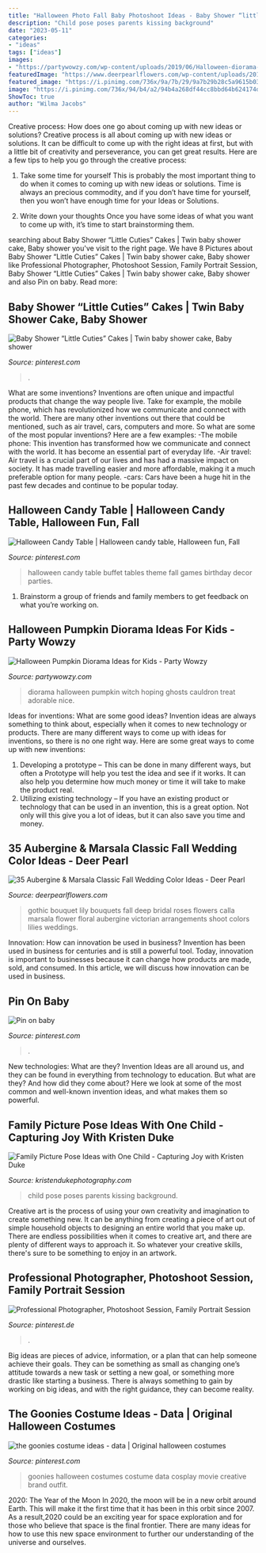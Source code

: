 ```yaml
---
title: "Halloween Photo Fall Baby Photoshoot Ideas - Baby Shower “little Cuties” Cakes"
description: "Child pose poses parents kissing background"
date: "2023-05-11"
categories:
- "ideas"
tags: ["ideas"]
images:
- "https://partywowzy.com/wp-content/uploads/2019/06/Halloween-diorama-DIY.jpg"
featuredImage: "https://www.deerpearlflowers.com/wp-content/uploads/2015/07/deep-red-roses-and-lily-wedding-bouquet.jpg"
featured_image: "https://i.pinimg.com/736x/9a/7b/29/9a7b29b28c5a9615b0347f547eb23877--halloween-games-halloween-party-ideas.jpg"
image: "https://i.pinimg.com/736x/94/b4/a2/94b4a268df44cc8bbd64b624174d7cef.jpg"
ShowToc: true
author: "Wilma Jacobs"
---
```



Creative process: How does one go about coming up with new ideas or solutions?
Creative process is all about coming up with new ideas or solutions. It can be difficult to come up with the right ideas at first, but with a little bit of creativity and perseverance, you can get great results. Here are a few tips to help you go through the creative process:
1. Take some time for yourself 
This is probably the most important thing to do when it comes to coming up with new ideas or solutions. Time is always an precious commodity, and if you don’t have time for yourself, then you won’t have enough time for your Ideas or Solutions.

2. Write down your thoughts 
Once you have some ideas of what you want to come up with, it’s time to start brainstorming them.

	

		
searching about Baby Shower “Little Cuties” Cakes | Twin baby shower cake, Baby shower you've visit to the right page. We have 8 Pictures about Baby Shower “Little Cuties” Cakes | Twin baby shower cake, Baby shower like Professional Photographer, Photoshoot Session, Family Portrait Session, Baby Shower “Little Cuties” Cakes | Twin baby shower cake, Baby shower and also Pin on baby. Read more:
		
    
## Baby Shower “Little Cuties” Cakes | Twin Baby Shower Cake, Baby Shower

<img loading=lazy src="https://i.pinimg.com/736x/94/b4/a2/94b4a268df44cc8bbd64b624174d7cef.jpg" onerror="this.onerror=null;this.src='https://tse2.mm.bing.net/th?id=OIP.xTi7Ug_Vr58Lry5hOEcA_AHaJ3&amp;pid=15.1';" alt="Baby Shower “Little Cuties” Cakes | Twin baby shower cake, Baby shower">

_Source: pinterest.com_

>. 

	

What are some inventions?
Inventions are often unique and impactful products that change the way people live. Take for example, the mobile phone, which has revolutionized how we communicate and connect with the world. There are many other inventions out there that could be mentioned, such as air travel, cars, computers and more. So what are some of the most popular inventions? Here are a few examples: 
-The mobile phone: This invention has transformed how we communicate and connect with the world. It has become an essential part of everyday life. 
-Air travel: Air travel is a crucial part of our lives and has had a massive impact on society. It has made travelling easier and more affordable, making it a much preferable option for many people. 
-cars: Cars have been a huge hit in the past few decades and continue to be popular today.

    
## Halloween Candy Table | Halloween Candy Table, Halloween Fun, Fall

<img loading=lazy src="https://i.pinimg.com/736x/9a/7b/29/9a7b29b28c5a9615b0347f547eb23877--halloween-games-halloween-party-ideas.jpg" onerror="this.onerror=null;this.src='https://tse2.mm.bing.net/th?id=OIP.-ygIy4p4xvYaWVKagi9sawHaFj&amp;pid=15.1';" alt="Halloween Candy Table | Halloween candy table, Halloween fun, Fall">

_Source: pinterest.com_

>halloween candy table buffet tables theme fall games birthday decor parties. 

	

1. Brainstorm a group of friends and family members to get feedback on what you’re working on.

    
## Halloween Pumpkin Diorama Ideas For Kids - Party Wowzy

<img loading=lazy src="https://partywowzy.com/wp-content/uploads/2019/06/Halloween-diorama-DIY.jpg" onerror="this.onerror=null;this.src='https://tse4.mm.bing.net/th?id=OIP.1Um-PD-HlHE4PQA2phVV4AHaNK&amp;pid=15.1';" alt="Halloween Pumpkin Diorama Ideas for Kids - Party Wowzy">

_Source: partywowzy.com_

>diorama halloween pumpkin witch hoping ghosts cauldron treat adorable nice. 

	

Ideas for inventions: What are some good ideas?
Invention ideas are always something to think about, especially when it comes to new technology or products. There are many different ways to come up with ideas for inventions, so there is no one right way. Here are some great ways to come up with new inventions: 
1. Developing a prototype – This can be done in many different ways, but often a Prototype will help you test the idea and see if it works. It can also help you determine how much money or time it will take to make the product real. 
2. Utilizing existing technology – If you have an existing product or technology that can be used in an invention, this is a great option. Not only will this give you a lot of ideas, but it can also save you time and money. 

    
## 35 Aubergine &amp; Marsala Classic Fall Wedding Color Ideas - Deer Pearl

<img loading=lazy src="https://www.deerpearlflowers.com/wp-content/uploads/2015/07/deep-red-roses-and-lily-wedding-bouquet.jpg" onerror="this.onerror=null;this.src='https://tse4.mm.bing.net/th?id=OIP.Dhp2Jk-fRBX7M31PZJdY5wHaLI&amp;pid=15.1';" alt="35 Aubergine &amp; Marsala Classic Fall Wedding Color Ideas - Deer Pearl">

_Source: deerpearlflowers.com_

>gothic bouquet lily bouquets fall deep bridal roses flowers calla marsala flower floral aubergine victorian arrangements shoot colors lilies weddings. 

	

Innovation: How can innovation be used in business?
Invention has been used in business for centuries and is still a powerful tool. Today, innovation is important to businesses because it can change how products are made, sold, and consumed. In this article, we will discuss how innovation can be used in business.

    
## Pin On Baby

<img loading=lazy src="https://i.pinimg.com/736x/84/78/3e/84783e9c16d152fb374d2b2ba4a000fd.jpg" onerror="this.onerror=null;this.src='https://tse3.mm.bing.net/th?id=OIP.a5Y1xpLOAvKCmqveoyiA2gHaJ4&amp;pid=15.1';" alt="Pin on baby">

_Source: pinterest.com_

>. 

	

New technologies: What are they?
Invention Ideas are all around us, and they can be found in everything from technology to education. But what are they? And how did they come about? Here we look at some of the most common and well-known invention ideas, and what makes them so powerful.

    
## Family Picture Pose Ideas With One Child - Capturing Joy With Kristen Duke

<img loading=lazy src="https://www.kristendukephotography.com/wp-content/uploads/2015/09/kissing.jpg" onerror="this.onerror=null;this.src='https://tse1.mm.bing.net/th?id=OIP.Z_XS5t18Csp-gwK7MVYp4AHaLG&amp;pid=15.1';" alt="Family Picture Pose Ideas with One Child - Capturing Joy with Kristen Duke">

_Source: kristendukephotography.com_

>child pose poses parents kissing background. 

	

Creative art is the process of using your own creativity and imagination to create something new. It can be anything from creating a piece of art out of simple household objects to designing an entire world that you make up. There are endless possibilities when it comes to creative art, and there are plenty of different ways to approach it. So whatever your creative skills, there's sure to be something to enjoy in an artwork.

    
## Professional Photographer, Photoshoot Session, Family Portrait Session

<img loading=lazy src="https://i.pinimg.com/736x/2d/b8/ab/2db8ab63c8e3c21607e1ad1eb2700f77.jpg" onerror="this.onerror=null;this.src='https://tse4.mm.bing.net/th?id=OIP.EHKpPXnOV5dvgspR2ZutAAHaNK&amp;pid=15.1';" alt="Professional Photographer, Photoshoot Session, Family Portrait Session">

_Source: pinterest.de_

>. 

	

Big ideas are pieces of advice, information, or a plan that can help someone achieve their goals. They can be something as small as changing one’s attitude towards a new task or setting a new goal, or something more drastic like starting a business. There is always something to gain by working on big ideas, and with the right guidance, they can become reality.

    
## The Goonies Costume Ideas - Data | Original Halloween Costumes

<img loading=lazy src="https://i.pinimg.com/736x/c8/d5/ef/c8d5ef4c1f71f6669b3a7ceea7db3a5d--halloween--halloween-party.jpg" onerror="this.onerror=null;this.src='https://tse3.mm.bing.net/th?id=OIP.Suxu-GFOf-aoAX0fTuiQkAHaLN&amp;pid=15.1';" alt="the goonies costume ideas - data | Original halloween costumes">

_Source: pinterest.com_

>goonies halloween costumes costume data cosplay movie creative brand outfit. 

	

2020: The Year of the Moon
In 2020, the moon will be in a new orbit around Earth. This will make it the first time that it has been in this orbit since 2007. As a result,2020 could be an exciting year for space exploration and for those who believe that space is the final frontier. There are many ideas for how to use this new space environment to further our understanding of the universe and ourselves.

